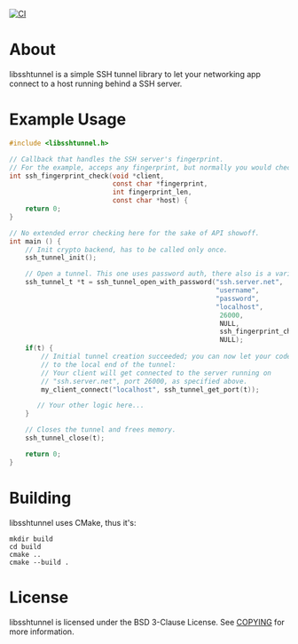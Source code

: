 [![CI](https://github.com/bk138/libsshtunnel/actions/workflows/ci.yml/badge.svg)](https://github.com/bk138/libsshtunnel/actions/workflows/ci.yml)

# About

libsshtunnel is a simple SSH tunnel library to let your networking app connect to a host running behind a SSH server.

# Example Usage

```C
#include <libsshtunnel.h>

// Callback that handles the SSH server's fingerprint.
// For the example, acceps any fingerprint, but normally you would check against saved ones etc.
int ssh_fingerprint_check(void *client,
                          const char *fingerprint,
                          int fingerprint_len,
                          const char *host) {
    return 0;
}

// No extended error checking here for the sake of API showoff.
int main () {
    // Init crypto backend, has to be called only once.
    ssh_tunnel_init();

    // Open a tunnel. This one uses password auth, there also is a variant using the private key.
    ssh_tunnel_t *t = ssh_tunnel_open_with_password("ssh.server.net",       // Hostname of SSH server
                                                    "username",             // SSH user name
                                                    "password",             // SSH user's password
                                                    "localhost",            // Remote service is running directly on SSH server
                                                     26000,                 // Port of remote service
                                                     NULL,                  // You can give an application pointer here that's handed to the callbacks.
                                                     ssh_fingerprint_check, // SSH fingerprint check callback
                                                     NULL);                 // Callback for error reporting, can be omitted
    if(t) {
        // Initial tunnel creation succeeded; you can now let your code connect
        // to the local end of the tunnel:
        // Your client will get connected to the server running on
        // "ssh.server.net", port 26000, as specified above.
        my_client_connect("localhost", ssh_tunnel_get_port(t));

       // Your other logic here...
    }

    // Closes the tunnel and frees memory.
    ssh_tunnel_close(t);

    return 0;
}
```

# Building

libsshtunnel uses CMake, thus it's:

    mkdir build
    cd build
    cmake ..
    cmake --build .

# License

libsshtunnel is licensed under the BSD 3-Clause License.
See [COPYING](COPYING) for more information.
